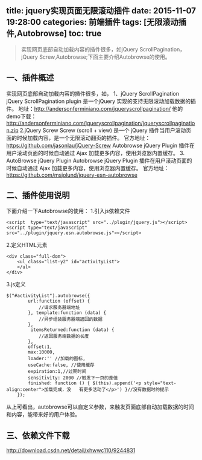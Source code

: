title:  jquery实现页面无限滚动插件
date: 2015-11-07 19:28:00
categories: 前端插件
tags: [无限滚动插件,Autobrowse]
toc: true
---
>实现网页底部自动加载内容的插件很多，如jQuery ScrollPagination，jQuery Screw,Autobrowse;下面主要介绍Autobrowse的使用。
<!--more-->
一、插件概述
------

实现网页底部自动加载内容的插件很多，如，
1、jQuery ScrollPagination
jQuery ScrollPagination plugin 是一个jQuery 实现的支持无限滚动加载数据的插件。
地址：http://andersonferminiano.com/jqueryscrollpagination/
他的demo下载：http://andersonferminiano.com/jqueryscrollpagination/jqueryscrollpagination.zip
2.jQuery Screw
Screw (scroll + view) 是一个 jQuery 插件当用户滚动页面的时候加载内容，是一个无限滚动翻页的插件。
官方地址：https://github.com/jasonlau/jQuery-Screw
Autobrowse jQuery Plugin 插件在用户滚动页面的时候自动通过 Ajax 加载更多内容，使用浏览器内置缓存。
3. AutoBrowse jQuery Plugin
Autobrowse jQuery Plugin 插件在用户滚动页面的时候自动通过 Ajax 加载更多内容，使用浏览器内置缓存。
官方地址：https://github.com/msjolund/jquery-esn-autobrowse

二、插件使用说明
--------

下面介绍一下Autobrowse的使用：
1.引入js依赖文件
```
<script  type="text/javascript" src="../plugin/jquery.js"></script> 
<script type="text/javascript" src="../plugin/jquery.esn.autobrowse.js"></script>
```
2.定义HTML元素
```
<div class="full-dom">
	<ul class="list-y2" id="activityList">
	</ul>
</div>
```
3.js定义

```
$("#activityList").autobrowse({
		url:function (offset) {
			//请求服务器端地址
		}, template:function (data) {
			//异步组装服务器端返回的数据
		},
		 itemsReturned:function (data) {
			//返回服务端数据的长度
		}, 
		offset:1,
		max:10000, 
		loader:'' //加载的图标,
		useCache:false, //使用缓存
		expiration:1,//过期时间
		sensitivity: 2000 //触发下一页的差值
		finished: function () { $(this).append('<p style="text-align:center">加载完成，没   有更多活动了</p>') }//没有数据时的提示
	});
```
 从上可看出，autobrowse可以自定义参数，来触发页面底部自动加载数据的时间和内容，能带来好的用户体验。

三、依赖文件下载
--------
http://download.csdn.net/detail/xhwwc110/9244831